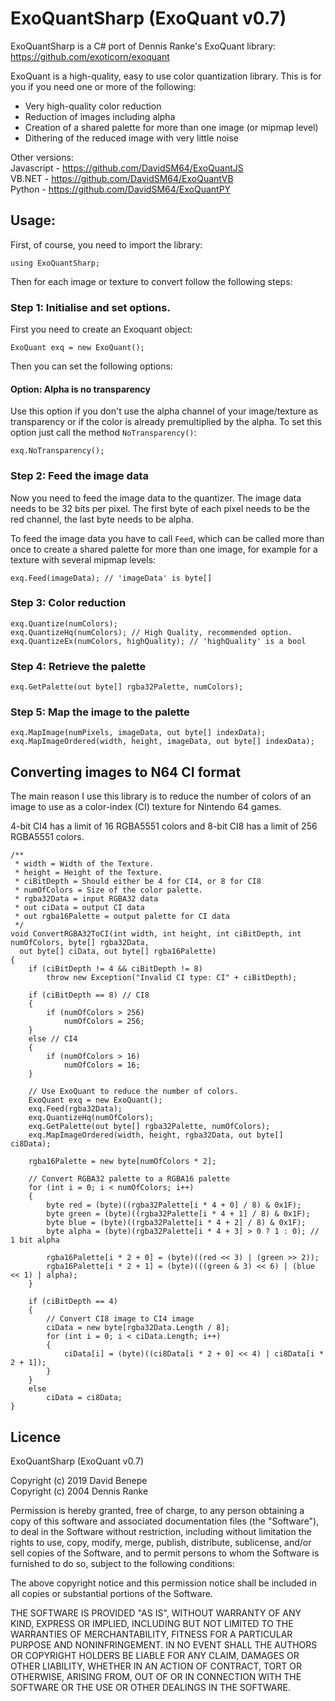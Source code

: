 # ExoQuantSharp (ExoQuant v0.7)

ExoQuantSharp is a C# port of Dennis Ranke's ExoQuant library: https://github.com/exoticorn/exoquant

ExoQuant is a high-quality, easy to use color quantization library. This is for you if you need one or more of the following:

* Very high-quality color reduction
* Reduction of images including alpha
* Creation of a shared palette for more than one image (or mipmap level)
* Dithering of the reduced image with very little noise

Other versions:\
Javascript - https://github.com/DavidSM64/ExoQuantJS \
VB.NET - https://github.com/DavidSM64/ExoQuantVB \
Python - https://github.com/DavidSM64/ExoQuantPY

## Usage:

First, of course, you need to import the library:

    using ExoQuantSharp;

Then for each image or texture to convert follow the following steps:

### Step 1: Initialise and set options.

First you need to create an Exoquant object:

    ExoQuant exq = new ExoQuant();

Then you can set the following options:

#### Option: Alpha is no transparency

Use this option if you don't use the alpha channel of your image/texture as transparency or if the color is already premultiplied by the alpha. To set this option just call the method `NoTransparency()`:

    exq.NoTransparency();

### Step 2: Feed the image data

Now you need to feed the image data to the quantizer. The image data needs to be 32 bits per pixel. The first byte of each pixel needs to be the red channel, the last byte needs to be alpha.

To feed the image data you have to call `Feed`, which can be called more than once to create a shared palette for more than one image, for example for a texture with several mipmap levels:

    exq.Feed(imageData); // 'imageData' is byte[]

### Step 3: Color reduction

    exq.Quantize(numColors);
    exq.QuantizeHq(numColors); // High Quality, recommended option.
    exq.QuantizeEx(numColors, highQuality); // 'highQuality' is a bool

### Step 4: Retrieve the palette

    exq.GetPalette(out byte[] rgba32Palette, numColors);

### Step 5: Map the image to the palette

    exq.MapImage(numPixels, imageData, out byte[] indexData);
    exq.MapImageOrdered(width, height, imageData, out byte[] indexData);

## Converting images to N64 CI format

The main reason I use this library is to reduce the number of colors of an image to use as a color-index (CI) texture for Nintendo 64 games. 

4-bit CI4 has a limit of 16 RGBA5551 colors and 8-bit CI8 has a limit of 256 RGBA5551 colors.

    /**
     * width = Width of the Texture.
     * height = Height of the Texture.
     * ciBitDepth = Should either be 4 for CI4, or 8 for CI8
     * numOfColors = Size of the color palette.
     * rgba32Data = input RGBA32 data
     * out ciData = output CI data
     * out rgba16Palette = output palette for CI data
     */
    void ConvertRGBA32ToCI(int width, int height, int ciBitDepth, int numOfColors, byte[] rgba32Data, 
      out byte[] ciData, out byte[] rgba16Palette)
    {
        if (ciBitDepth != 4 && ciBitDepth != 8)
            throw new Exception("Invalid CI type: CI" + ciBitDepth);

        if (ciBitDepth == 8) // CI8
        {
            if (numOfColors > 256)
                numOfColors = 256;
        }
        else // CI4
        {
            if (numOfColors > 16)
                numOfColors = 16;
        }

        // Use ExoQuant to reduce the number of colors.
        ExoQuant exq = new ExoQuant();
        exq.Feed(rgba32Data);
        exq.QuantizeHq(numOfColors);
        exq.GetPalette(out byte[] rgba32Palette, numOfColors);
        exq.MapImageOrdered(width, height, rgba32Data, out byte[] ci8Data);
        
        rgba16Palette = new byte[numOfColors * 2];

        // Convert RGBA32 palette to a RGBA16 palette
        for (int i = 0; i < numOfColors; i++)
        {
            byte red = (byte)((rgba32Palette[i * 4 + 0] / 8) & 0x1F);
            byte green = (byte)((rgba32Palette[i * 4 + 1] / 8) & 0x1F);
            byte blue = (byte)((rgba32Palette[i * 4 + 2] / 8) & 0x1F);
            byte alpha = (byte)(rgba32Palette[i * 4 + 3] > 0 ? 1 : 0); // 1 bit alpha

            rgba16Palette[i * 2 + 0] = (byte)((red << 3) | (green >> 2));
            rgba16Palette[i * 2 + 1] = (byte)(((green & 3) << 6) | (blue << 1) | alpha);
        }

        if (ciBitDepth == 4)
        {
            // Convert CI8 image to CI4 image
            ciData = new byte[rgba32Data.Length / 8];
            for (int i = 0; i < ciData.Length; i++)
            {
                ciData[i] = (byte)((ci8Data[i * 2 + 0] << 4) | ci8Data[i * 2 + 1]);
            }
        }
        else
            ciData = ci8Data;
    }

## Licence

ExoQuantSharp (ExoQuant v0.7)

Copyright (c) 2019 David Benepe\
Copyright (c) 2004 Dennis Ranke

Permission is hereby granted, free of charge, to any person obtaining a copy of
this software and associated documentation files (the "Software"), to deal in
the Software without restriction, including without limitation the rights to
use, copy, modify, merge, publish, distribute, sublicense, and/or sell copies
of the Software, and to permit persons to whom the Software is furnished to do
so, subject to the following conditions:

The above copyright notice and this permission notice shall be included in all
copies or substantial portions of the Software.

THE SOFTWARE IS PROVIDED "AS IS", WITHOUT WARRANTY OF ANY KIND, EXPRESS OR
IMPLIED, INCLUDING BUT NOT LIMITED TO THE WARRANTIES OF MERCHANTABILITY,
FITNESS FOR A PARTICULAR PURPOSE AND NONINFRINGEMENT. IN NO EVENT SHALL THE
AUTHORS OR COPYRIGHT HOLDERS BE LIABLE FOR ANY CLAIM, DAMAGES OR OTHER
LIABILITY, WHETHER IN AN ACTION OF CONTRACT, TORT OR OTHERWISE, ARISING FROM,
OUT OF OR IN CONNECTION WITH THE SOFTWARE OR THE USE OR OTHER DEALINGS IN THE
SOFTWARE.
